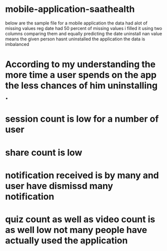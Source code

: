 # mobile-application-saathealth
below are the sample file for a mobile application 
the data had alot of missing values 
reg date had 50 percent of missing values 
i filled it using two columns comparing them and equally predicting the date 
uninstall nan value means the given person hasnt uninstalled the application 
the data is imbalanced 
# According to my understanding the more time a user spends on the app the less chances of him uninstalling .
# session count is low for a number of user 
# share count is low 
# notification received is by many and user have dismissd many notification 
# quiz count as well as video count is as well low not many people have actually used the application 
